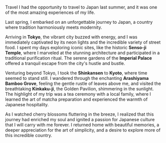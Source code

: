 Travel
I had the opportunity to travel to Japan last summer, and it was one of the most amazing experiences of my life.

Last spring, I embarked on an unforgettable journey to Japan, a country where tradition harmoniously meets modernity. 

Arriving in **Tokyo**, the vibrant city buzzed with energy, and I was immediately captivated by its neon lights and the incredible variety of street food. I spent my days exploring iconic sites, like the historic **Senso-ji Temple**, where I marveled at the stunning architecture and participated in a traditional purification ritual. The serene gardens of the **Imperial Palace** offered a tranquil escape from the city's hustle and bustle.

Venturing beyond Tokyo, I took the **Shinkansen** to **Kyoto**, where time seemed to stand still. I wandered through the enchanting **Arashiyama Bamboo Grove**, feeling the gentle rustle of leaves above me, and visited the breathtaking **Kinkaku-ji**, the Golden Pavilion, shimmering in the sunlight. The highlight of my trip was a tea ceremony with a local family, where I learned the art of matcha preparation and experienced the warmth of Japanese hospitality.

As I watched cherry blossoms fluttering in the breeze, I realized that this journey had enriched my soul and ignited a passion for Japanese culture that I will carry with me forever. I returned home with beautiful memories, a deeper appreciation for the art of simplicity, and a desire to explore more of this incredible country.